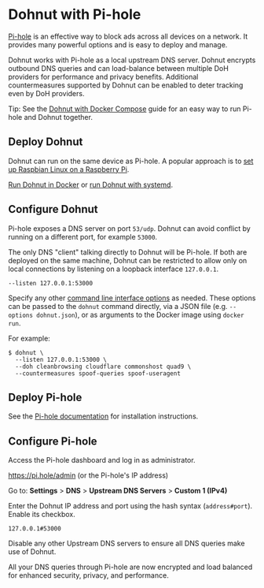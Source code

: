 # Dohnut with Pi-hole

[Pi-hole](https://pi-hole.net) is an effective way to block ads across all devices on a network. It provides many powerful options and is easy to deploy and manage.

Dohnut works with Pi-hole as a local upstream DNS server. Dohnut encrypts outbound DNS queries and can load-balance between multiple DoH providers for performance and privacy benefits. Additional countermeasures supported by Dohnut can be enabled to deter tracking even by DoH providers.

Tip: See the [Dohnut with Docker Compose](../docker-compose-pihole) guide for an easy way to run Pi-hole and Dohnut together.

## Deploy Dohnut

Dohnut can run on the same device as Pi-hole. A popular approach is to [set up Raspbian Linux on a Raspberry Pi](../raspbian).

[Run Dohnut in Docker](../docker) or [run Dohnut with systemd](../systemd).

## Configure Dohnut

Pi-hole exposes a DNS server on port `53/udp`. Dohnut can avoid conflict by running on a different port, for example `53000`.

The only DNS "client" talking directly to Dohnut will be Pi-hole. If both are deployed on the same machine, Dohnut can be restricted to allow only on local connections by listening on a loopback interface `127.0.0.1`.

    --listen 127.0.0.1:53000

Specify any other [command line interface options](../cli) as needed. These options can be passed to the `dohnut` command directly, via a JSON file (e.g. `--options dohnut.json`), or as arguments to the Docker image using `docker run`.

For example:

    $ dohnut \
      --listen 127.0.0.1:53000 \
      --doh cleanbrowsing cloudflare commonshost quad9 \
      --countermeasures spoof-queries spoof-useragent

## Deploy Pi-hole

See the [Pi-hole documentation](https://docs.pi-hole.net) for installation instructions.

## Configure Pi-hole

Access the Pi-hole dashboard and log in as administrator.

https://pi.hole/admin (or the Pi-hole's IP address)

Go to: **Settings** > **DNS** > **Upstream DNS Servers** > **Custom 1 (IPv4)**

Enter the Dohnut IP address and port using the hash syntax (`address#port`). Enable its checkbox.

    127.0.0.1#53000

Disable any other Upstream DNS servers to ensure all DNS queries make use of Dohnut.

All your DNS queries through Pi-hole are now encrypted and load balanced for enhanced security, privacy, and performance.
